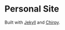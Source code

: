 # Personal Site
Built with [Jekyll](https://jekyllrb.com/docs/installation/) and [Chirpy](https://github.com/cotes2020/jekyll-theme-chirpy#documentation).
